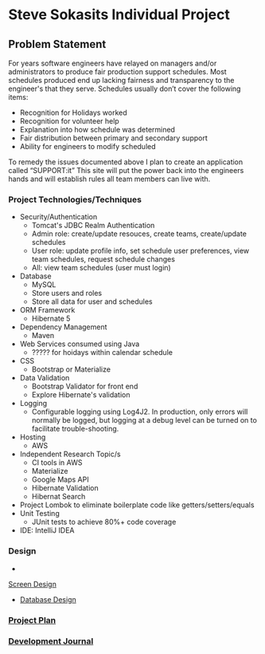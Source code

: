 # Steve Sokasits Individual Project

## Problem Statement

For years software engineers have relayed on managers and/or administrators to
 produce fair production support schedules.  Most schedules produced end up
  lacking fairness and transparency to the engineer's that they serve. 
   Schedules usually don’t cover the following items:

* Recognition for Holidays worked
* Recognition for volunteer help
* Explanation into how schedule was determined
* Fair distribution between primary and secondary support
* Ability for engineers to modify scheduled

To remedy the issues documented above I plan to create an application called
 “SUPPORT:it”  This site will put the power back into the engineers hands 
 and will establish rules all team members can live with.

### Project Technologies/Techniques 

* Security/Authentication
  * Tomcat's JDBC Realm Authentication
  * Admin role: create/update resouces, create teams, create/update schedules
  * User role: update profile info, set schedule user preferences, 
  view team schedules, request schedule changes
  * All: view team schedules (user must login)
* Database
  * MySQL
  * Store users and roles
  * Store all data for user and schedules
* ORM Framework
  * Hibernate 5
* Dependency Management
  * Maven
* Web Services consumed using Java
  * ????? for hoidays within calendar schedule
* CSS 
  * Bootstrap or Materialize
* Data Validation
  * Bootstrap Validator for front end
  * Explore Hibernate's validation
* Logging
  * Configurable logging using Log4J2. In production, only errors will normally be logged, but logging at a debug level can be turned on to facilitate trouble-shooting. 
* Hosting
  * AWS
* Independent Research Topic/s
  * CI tools in AWS
  * Materialize
  * Google Maps API
  * Hibernate Validation
  * Hibernat Search
* Project Lombok to eliminate boilerplate code like getters/setters/equals
* Unit Testing
  * JUnit tests to achieve 80%+ code coverage 
* IDE: IntelliJ IDEA


### Design

* 
[Screen Design](designDocuments/wireframes/screenDesign.md)
* [Database Design](DesignDocuments/databaseDiagram.png)

### [Project Plan](ProjectPlan.md)

### [Development Journal](Journal.md)